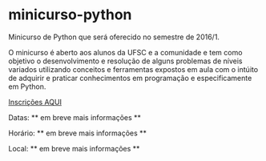# minicurso-python

Minicurso de Python que será oferecido no semestre de 2016/1.

O minicurso é aberto aos alunos da UFSC e a comunidade e tem como objetivo o desenvolvimento e resolução de alguns problemas de níveis variados utilizando conceitos e ferramentas expostos em aula com o intúito de adquirir e praticar conhecimentos em programação e especificamente em Python.

[Inscrições AQUI](http://goo.gl/forms/dnQx3P6AK1)


Datas: ** em breve mais informações **

Horário: ** em breve mais informações **

Local:  ** em breve mais informações **
